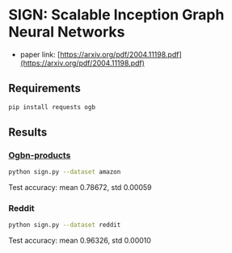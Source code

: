 SIGN: Scalable Inception Graph Neural Networks
===============

- paper link: [https://arxiv.org/pdf/2004.11198.pdf](https://arxiv.org/pdf/2004.11198.pdf)

Requirements
----------------

```bash
pip install requests ogb
```

Results
---------------
### [Ogbn-products](https://ogb.stanford.edu/docs/nodeprop/#ogbn-products)

```bash
python sign.py --dataset amazon
```

Test accuracy: mean 0.78672, std 0.00059

### Reddit
```bash
python sign.py --dataset reddit
```

Test accuracy: mean 0.96326, std 0.00010
